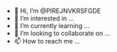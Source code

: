 - 👋 Hi, I’m @PIREJNVKRSFGDE
- 👀 I’m interested in ...
- 🌱 I’m currently learning ...
- 💞️ I’m looking to collaborate on ...
- 📫 How to reach me ...

<!---
PIREJNVKRSFGDE/PIREJNVKRSFGDE is a ✨ special ✨ repository because its `README.md` (this file) appears on your GitHub profile.
You can click the Preview link to take a look at your changes.
--->
